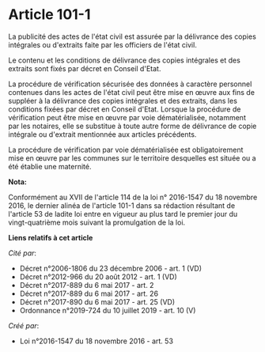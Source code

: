 # Article 101-1

La publicité des actes de l'état civil est assurée par la délivrance des copies intégrales ou d'extraits faite par les
officiers de l'état civil. 

Le contenu et les conditions de délivrance des copies intégrales et des extraits sont fixés par décret en Conseil d'Etat. 

La procédure de vérification sécurisée des données à caractère personnel contenues dans les actes de l'état civil peut être
mise en œuvre aux fins de suppléer à la délivrance des copies intégrales et des extraits, dans les conditions fixées par
décret en Conseil d'Etat. Lorsque la procédure de vérification peut être mise en œuvre par voie dématérialisée, notamment par
les notaires, elle se substitue à toute autre forme de délivrance de copie intégrale ou d'extrait mentionnée aux articles
précédents. 

La procédure de vérification par voie dématérialisée est obligatoirement mise en œuvre par les communes sur le territoire
desquelles est située ou a été établie une maternité.

**Nota:**

Conformément au XVII de l'article 114 de la loi n° 2016-1547 du 18 novembre 2016, le dernier alinéa de l'article 101-1 dans
sa rédaction résultant de l'article 53 de ladite loi entre en vigueur au plus tard le premier jour du vingt-quatrième mois
suivant la promulgation de la loi.

**Liens relatifs à cet article**

_Cité par_:

  - Décret n°2006-1806 du 23 décembre 2006 - art. 1 (VD)
  - Décret n°2012-966 du 20 août 2012 - art. 1 (VD)
  - Décret n°2017-889 du 6 mai 2017 - art. 2
  - Décret n°2017-889 du 6 mai 2017 - art. 26
  - Décret n°2017-890 du 6 mai 2017 - art. 25 (VD)
  - Ordonnance n°2019-724 du 10 juillet 2019 - art. 10 (V)

_Créé par_:

  - Loi n°2016-1547 du 18 novembre 2016 - art. 53
